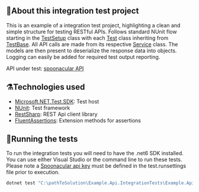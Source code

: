 ﻿## 🧪About this integration test project
This is an example of a integration test project, highlighting a clean and simple structure for testing RESTful APIs.
Follows standard NUnit flow starting in the [TestSetup](https://github.com/akletchka/Example.Api.IntegrationTests/blob/master/Example.Api.IntegrationTests/TestSetup.cs) class with each [Test](https://github.com/akletchka/Example.Api.IntegrationTests/blob/master/Example.Api.IntegrationTests/Tests/MenuItems.cs) class inheriting from [TestBase](https://github.com/akletchka/Example.Api.IntegrationTests/blob/master/Example.Api.IntegrationTests/TestBase.cs).  All API calls are made from its respective [Service](https://github.com/akletchka/Example.Api.IntegrationTests/blob/master/Example.Api.IntegrationTests/Services/MenuItemsService.cs) class.  The models are then present to deserialize the response data into objects.  Logging can easily be added for required test output reporting.

API under test: [spoonacular API](https://spoonacular.com/food-api)

## ⚗️Technologies used
- [Microsoft.NET.Test.SDK](https://learn.microsoft.com/en-us/dotnet/core/tools/dotnet-test): Test host
- [NUnit](https://nunit.org/): Test framework
- [RestSharp](https://restsharp.dev/): REST Api client library
- [FluentAssertions](https://fluentassertions.com/): Extension methods for assertions


## 👟Running the tests
To run the integration tests you will need to have the .net6 SDK installed.  You can use either Visual Studio or the command line to run these tests.  Please note a [Spoonacular api key](https://spoonacular.com/food-api/docs#Authentication) must be defined in the test.runsettings file prior to execution.
```powershell
dotnet test "C:\pathToSolution\Example.Api.IntegrationTests\Example.Api.IntegrationTests.sln" --settings "C:\pathToRunsettings\Example.Api.IntegrationTests\test.runsettings"
```
